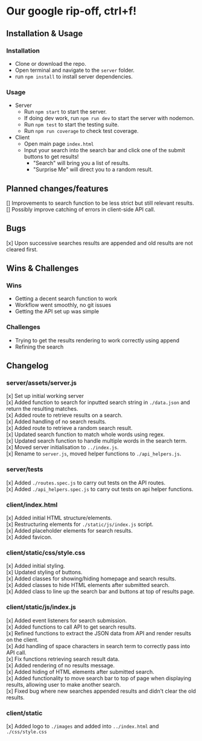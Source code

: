 # Our google rip-off, ctrl+f!

## Installation & Usage

### Installation
* Clone or download the repo.
* Open terminal and navigate to the `server` folder.
* run `npm install` to install server dependencies.

### Usage
* Server
    * Run `npm start` to start the server.
    * If doing dev work, run `npm run dev` to start the server with nodemon.
    * Run `npm test` to start the testing suite.
    * Run `npm run coverage` to check test coverage.
* Client
    * Open main page `index.html`
    * Input your search into the search bar and click one of the submit buttons to get results!
        * "Search" will bring you a list of results.
        * "Surprise Me" will direct you to a random result.
        
## Planned changes/features
[] Improvements to search function to be less strict but still relevant results.\
[] Possibly improve catching of errors in client-side API call.

## Bugs
[x] Upon successive searches results are appended and old results are not cleared first.

## Wins & Challenges

### Wins
* Getting a decent search function to work
* Workflow went smoothly, no git issues
* Getting the API set up was simple

### Challenges
* Trying to get the results rendering to work correctly using append
* Refining the search

## Changelog

### server/assets/server.js
[x] Set up initial working server\
[x] Added function to search for inputted search string in `./data.json` and return the resulting matches.\
[x] Added route to retrieve results on a search.\
[x] Added handling of no search results.\
[x] Added route to retrieve a random search result.\
[x] Updated search function to match whole words using regex.\
[x] Updated search function to handle multiple words in the search term.\
[x] Moved server initialisation to `../index.js`.\
[x] Rename to `server.js`, moved helper functions to `./api_helpers.js`.

### server/tests
[x] Added `./routes.spec.js` to carry out tests on the API routes.\
[x] Added `./api_helpers.spec.js` to carry out tests on api helper functions.

### client/index.html
[x] Added initial HTML structure/elements.\
[x] Restructuring elements for `./static/js/index.js` script.\
[x] Added placeholder elements for search results.\
[x] Added favicon.

### client/static/css/style.css
[x] Added initial styling.\
[x] Updated styling of buttons.\
[x] Added classes for showing/hiding homepage and search results.\
[x] Added classes to hide HTML elements after submitted search.\
[x] Added class to line up the search bar and buttons at top of results page.

### client/static/js/index.js
[x] Added event listeners for search submission.\
[x] Added functions to call API to get search results.\
[x] Refined functions to extract the JSON data from API and render results on the client.\
[x] Add handling of space characters in search term to correctly pass into API call.\
[x] Fix functions retrieving search result data.\
[x] Added rendering of no results message.\
[x] Added hiding of HTML elements after submitted search.\
[x] Added functionality to move search bar to top of page when displaying results, allowing user to make another search.\
[x] Fixed bug where new searches appended results and didn't clear the old results.

### client/static
[x] Added logo to `./images` and added into `../index.html` and `./css/style.css`